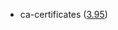 - ca-certificates ([3.95](https://firefox-source-docs.mozilla.org/security/nss/releases/nss_3_95.html))
